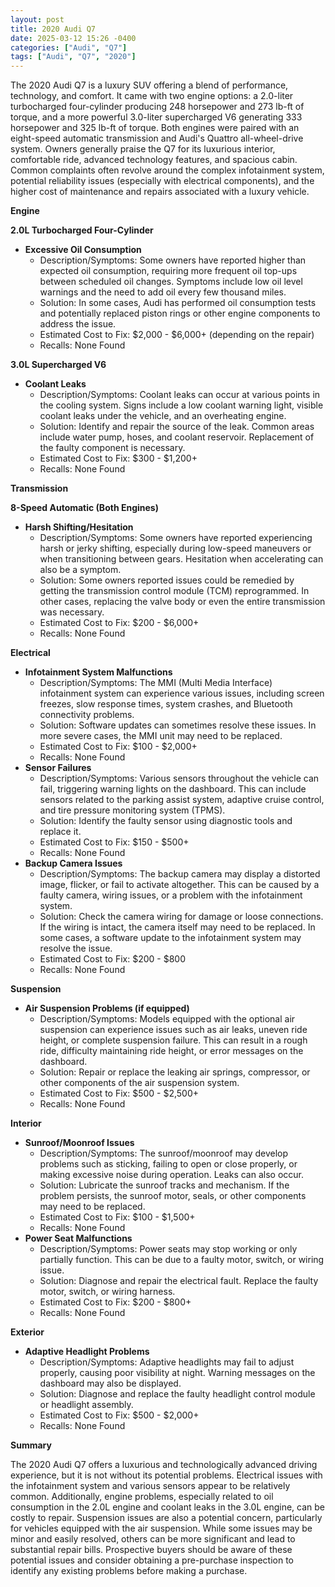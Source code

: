 ```yaml
---
layout: post
title: 2020 Audi Q7
date: 2025-03-12 15:26 -0400
categories: ["Audi", "Q7"]
tags: ["Audi", "Q7", "2020"]
---
```

The 2020 Audi Q7 is a luxury SUV offering a blend of performance, technology, and comfort. It came with two engine options: a 2.0-liter turbocharged four-cylinder producing 248 horsepower and 273 lb-ft of torque, and a more powerful 3.0-liter supercharged V6 generating 333 horsepower and 325 lb-ft of torque. Both engines were paired with an eight-speed automatic transmission and Audi's Quattro all-wheel-drive system. Owners generally praise the Q7 for its luxurious interior, comfortable ride, advanced technology features, and spacious cabin. Common complaints often revolve around the complex infotainment system, potential reliability issues (especially with electrical components), and the higher cost of maintenance and repairs associated with a luxury vehicle.

**Engine**

**2.0L Turbocharged Four-Cylinder**

*   **Excessive Oil Consumption**
    *   Description/Symptoms: Some owners have reported higher than expected oil consumption, requiring more frequent oil top-ups between scheduled oil changes. Symptoms include low oil level warnings and the need to add oil every few thousand miles.
    *   Solution: In some cases, Audi has performed oil consumption tests and potentially replaced piston rings or other engine components to address the issue.
    *   Estimated Cost to Fix: $2,000 - $6,000+ (depending on the repair)
    *   Recalls: None Found

**3.0L Supercharged V6**

*   **Coolant Leaks**
    *   Description/Symptoms: Coolant leaks can occur at various points in the cooling system. Signs include a low coolant warning light, visible coolant leaks under the vehicle, and an overheating engine.
    *   Solution: Identify and repair the source of the leak. Common areas include water pump, hoses, and coolant reservoir. Replacement of the faulty component is necessary.
    *   Estimated Cost to Fix: $300 - $1,200+
    *   Recalls: None Found

**Transmission**

**8-Speed Automatic (Both Engines)**

*   **Harsh Shifting/Hesitation**
    *   Description/Symptoms: Some owners have reported experiencing harsh or jerky shifting, especially during low-speed maneuvers or when transitioning between gears. Hesitation when accelerating can also be a symptom.
    *   Solution: Some owners reported issues could be remedied by getting the transmission control module (TCM) reprogrammed. In other cases, replacing the valve body or even the entire transmission was necessary.
    *   Estimated Cost to Fix: $200 - $6,000+
    *   Recalls: None Found

**Electrical**

*   **Infotainment System Malfunctions**
    *   Description/Symptoms: The MMI (Multi Media Interface) infotainment system can experience various issues, including screen freezes, slow response times, system crashes, and Bluetooth connectivity problems.
    *   Solution: Software updates can sometimes resolve these issues. In more severe cases, the MMI unit may need to be replaced.
    *   Estimated Cost to Fix: $100 - $2,000+
    *   Recalls: None Found
*   **Sensor Failures**
    *   Description/Symptoms: Various sensors throughout the vehicle can fail, triggering warning lights on the dashboard. This can include sensors related to the parking assist system, adaptive cruise control, and tire pressure monitoring system (TPMS).
    *   Solution: Identify the faulty sensor using diagnostic tools and replace it.
    *   Estimated Cost to Fix: $150 - $500+
    *   Recalls: None Found
*   **Backup Camera Issues**
    * Description/Symptoms: The backup camera may display a distorted image, flicker, or fail to activate altogether. This can be caused by a faulty camera, wiring issues, or a problem with the infotainment system.
    * Solution: Check the camera wiring for damage or loose connections. If the wiring is intact, the camera itself may need to be replaced. In some cases, a software update to the infotainment system may resolve the issue.
    * Estimated Cost to Fix: $200 - $800
    * Recalls: None Found

**Suspension**

*   **Air Suspension Problems (if equipped)**
    *   Description/Symptoms: Models equipped with the optional air suspension can experience issues such as air leaks, uneven ride height, or complete suspension failure. This can result in a rough ride, difficulty maintaining ride height, or error messages on the dashboard.
    *   Solution: Repair or replace the leaking air springs, compressor, or other components of the air suspension system.
    *   Estimated Cost to Fix: $500 - $2,500+
    *   Recalls: None Found

**Interior**

*   **Sunroof/Moonroof Issues**
    *   Description/Symptoms: The sunroof/moonroof may develop problems such as sticking, failing to open or close properly, or making excessive noise during operation. Leaks can also occur.
    *   Solution: Lubricate the sunroof tracks and mechanism. If the problem persists, the sunroof motor, seals, or other components may need to be replaced.
    *   Estimated Cost to Fix: $100 - $1,500+
    *   Recalls: None Found
*   **Power Seat Malfunctions**
    *   Description/Symptoms: Power seats may stop working or only partially function. This can be due to a faulty motor, switch, or wiring issue.
    *   Solution: Diagnose and repair the electrical fault. Replace the faulty motor, switch, or wiring harness.
    *   Estimated Cost to Fix: $200 - $800+
    *   Recalls: None Found

**Exterior**

*   **Adaptive Headlight Problems**
    *   Description/Symptoms: Adaptive headlights may fail to adjust properly, causing poor visibility at night. Warning messages on the dashboard may also be displayed.
    *   Solution: Diagnose and replace the faulty headlight control module or headlight assembly.
    *   Estimated Cost to Fix: $500 - $2,000+
    *   Recalls: None Found

**Summary**

The 2020 Audi Q7 offers a luxurious and technologically advanced driving experience, but it is not without its potential problems. Electrical issues with the infotainment system and various sensors appear to be relatively common. Additionally, engine problems, especially related to oil consumption in the 2.0L engine and coolant leaks in the 3.0L engine, can be costly to repair. Suspension issues are also a potential concern, particularly for vehicles equipped with the air suspension. While some issues may be minor and easily resolved, others can be more significant and lead to substantial repair bills. Prospective buyers should be aware of these potential issues and consider obtaining a pre-purchase inspection to identify any existing problems before making a purchase.

